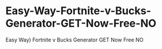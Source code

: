# Easy-Way-Fortnite-v-Bucks-Generator-GET-Now-Free-NO
Easy Way) Fortnite v Bucks Generator GET Now Free NO
